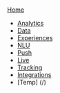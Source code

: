 ###
[Home](/)
- [Analytics](/index.md#analytics)
- [Data](/index.md#data)
- [Experiences](/experiences/index/index.md)
- [NLU](/index.md#nlu)
- [Push](/index.md#push)
- [Live](/index.md#live)
- [Tracking](/index.md#tracking)
- [Integrations](/index.md#integrations)
- [Temp] (/)
